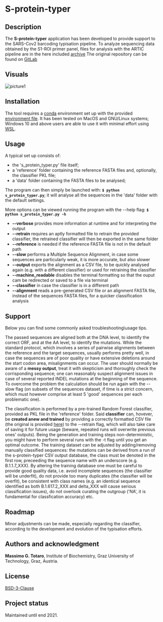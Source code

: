 # S-protein-typer

## Description

The **S-protein-typer** application has been developed to provide support to the SARS-Cov2 barcoding typisation pipeline.
To analyze sequencing data obtained by the S1-ROI primer panel, files for analysis with the ARTIC pipeline are in the here included [archive](https://github.com/MassimoGregorioTotaro/s-protein-typer/blob/main/V1000SG.zip)
The original repository can be found on [GitLab](https://gitlab.com/MassimoGregorioTotaro/s-protein-typer.git)

## Visuals

![picture1](https://gitlab.com/MassimoGregorioTotaro/s-protein-typer/uploads/6ca30780d257eda4a55a8f66f108715b/pic1.png)

## Installation

The tool requires a [conda](https://docs.conda.io/projects/conda/en/latest/index.html) environment set up with the provided [environment file](https://github.com/MassimoGregorioTotaro/s-protein-typer/blob/main/s-protein-typer.yaml).
It has been tested on MacOS and GNU/Linux systems;
Windows 10 and above users are able to use it with minimal effort using [WSL](https://docs.microsoft.com/en-gb/windows/wsl/).

## Usage

A typical set up consists of:

- the 's_protein_typer.py' file itself;
- a 'reference' folder containing the reference FASTA files and, optionally, the classifier PKL file;
- a 'data' folder containing the FASTA files to be analysed;

The program can then simply be launched with:
**`$ python s_protein_typer.py`**;
it will analyse all the sequences in the 'data' folder with the default settings.

More options can be viewed running the program with the --help flag:
**`$ python s_protein_typer.py -h`**

- **--verbose** provides more information at runtime and for interpreting the output
- **--retrain** requires an aptly formatted file to retrain the provided classifier, the retrained classifier will then be exported in the same folder
- **--reference** is needed if the reference FASTA file is not in the default path
- **--slow** performs a Multiple Sequence Alignment, in case some sequences are particularly weak, it is more accurate, but also slower
- **--output** exports the alignment as a CSV file, to be quickly analysed again (e.g. with a different classifier) or used for retraining the classifier
- **--machine_readable** disables the terminal formatting so that the ouput cam be redirected or saved to a file via terminal
- **--classifier** in case the classifier is in a different path
- **--alignment** reads a pre-generated CSV file or an alignment FASTA file, instead of the sequences FASTA files, for a quicker classification analysis

## Support

Below you can find some commonly asked troubleshooting\usage tips.

The passed sequences are aligned both at the DNA level, to identify the correct ORF, and at the AA level, to identify the mutations. While the standard protocol, which involves a series of pairwise alignments between the reference and the target sequences, usually performs pretty well, in case the sequences are of poor quality or have extensive deletions around the start codon area, misalignments can occur. The user should normally be aware of a **messy output**, treat it with skepticism and thoroughly check the corrisponding sequence; one can reasonably suspect alignment issues in case of several reported INDEL mutations at the beginning of the sequence. To overcome the problem the calculation should be run again with the --slow flag (on subsets of the sequences dataset, if time is a strict concern, which must however comprise at least 5 'good' sequences per each problematic one).

The classification is performed by a pre-trained Random Forest classifier, provided as PKL file in the 'reference' folder.
Said **classifier** can, hovever, be **created anew and trained** by providing a correctly formatted CSV file (the original is provided [here](https://gitlab.com/MassimoGregorioTotaro/s-protein-typer/-/blob/main/reference/training_dataset.csv)) to the --retrain flag, which will also take care of saving it for future usage (beware, repeated runs will overwrite previous ones' outputs).
Being the generation and training steps non-deterministic, you might have to perform several runs with the -t flag until you get an optimal outcome.
The training dataset can be adjusted by adding/removing manually classified sequences: the mutations can be derived from a run of the s-protein-typer CSV output database, the class must be denoted in the first row, preceeding the sequence name with an underscore (e.g. B.1.1.7_XXX). By altering the training database one must be careful to provide good quality data, i.e. avoid incomplete sequences (the classifier will be underfit), do not provide too many duplicates (the classifier will be overfit), be consistent with class names (e.g. an identical sequence identified as both B.1.617.2_XXX and delta_XXX will cause serious classification issues), do not overlook curating the outgroup ('NA', it is fundamental for classfication accuracy) etc.

## Roadmap

Minor adjustments can be made, especially regarding the classifier, according to the development and evolution of the typisation efforts.

## Authors and acknowledgment

**Massimo G. Totaro**, Institute of Biochemistry, Graz University of Technology, Graz, Austria.

## License

[BSD-3-Clause](https://gitlab.com/MassimoGregorioTotaro/s-protein-typer/-/blob/main/)

## Project status

Maintained until end 2021.
